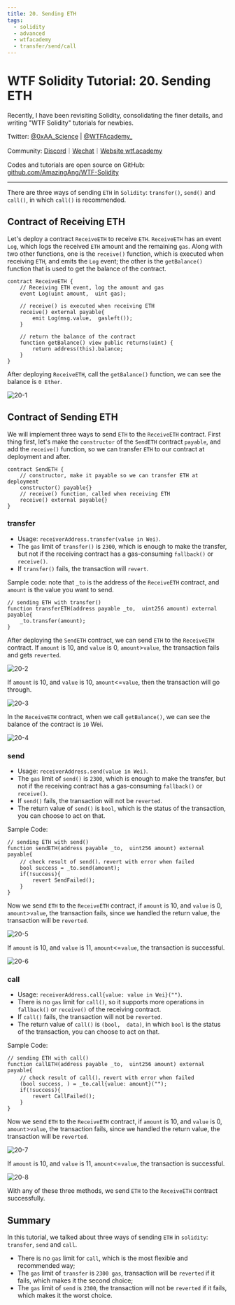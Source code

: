 ```yaml
---
title: 20. Sending ETH
tags:
  - solidity
  - advanced
  - wtfacademy
  - transfer/send/call
---
```


# WTF Solidity Tutorial: 20. Sending ETH

Recently, I have been revisiting Solidity, consolidating the finer details, and writing "WTF Solidity" tutorials for newbies. 

Twitter: [@0xAA_Science](https://twitter.com/0xAA_Science) | [@WTFAcademy_](https://twitter.com/WTFAcademy_)

Community: [Discord](https://discord.gg/5akcruXrsk)｜[Wechat](https://docs.google.com/forms/d/e/1FAIpQLSe4KGT8Sh6sJ7hedQRuIYirOoZK_85miz3dw7vA1-YjodgJ-A/viewform?usp=sf_link)｜[Website wtf.academy](https://wtf.academy)

Codes and tutorials are open source on GitHub: [github.com/AmazingAng/WTF-Solidity](https://github.com/AmazingAng/WTF-Solidity)

-----
There are three ways of sending `ETH` in `Solidity`: `transfer()`, `send()` and `call()`, in which `call()` is recommended. 

## Contract of Receiving ETH
Let's deploy a contract `ReceiveETH` to receive `ETH`. `ReceiveETH` has an event `Log`, which logs the received `ETH` amount and the remaining `gas`. Along with two other functions, one is the `receive()` function, which is executed when receiving `ETH`, and emits the `Log` event; the other is  the `getBalance()` function that is used to get the balance of the contract. 
```solidity
contract ReceiveETH {
    // Receiving ETH event, log the amount and gas
    event Log(uint amount,  uint gas);
    
    // receive() is executed when receiving ETH
    receive() external payable{
        emit Log(msg.value,  gasleft());
    }
    
    // return the balance of the contract
    function getBalance() view public returns(uint) {
        return address(this).balance;
    }
}
```

After deploying `ReceiveETH`, call the `getBalance()` function, we can see the balance is `0 Ether`. 

![20-1](./img/20-1.png)

## Contract of Sending ETH
We will implement three ways to send `ETH` to the `ReceiveETH` contract. First thing first, let's make the `constructor` of the `SendETH` contract `payable`, and add the `receive()` function, so we can transfer `ETH` to our contract at deployment and after.
```solidity
contract SendETH {
    // constructor, make it payable so we can transfer ETH at deployment
    constructor() payable{}
    // receive() function, called when receiving ETH
    receive() external payable{}
}
```
### transfer
- Usage: `receiverAddress.transfer(value in Wei)`. 
- The `gas` limit of `transfer()` is `2300`, which is enough to make the transfer, but not if the receiving contract has a gas-consuming `fallback()` or `receive()`. 
- If `transfer()` fails, the transaction will `revert`. 

Sample code: note that `_to` is the address of the `ReceiveETH` contract, and `amount` is the value you want to send.
```solidity
// sending ETH with transfer()
function transferETH(address payable _to,  uint256 amount) external payable{
	_to.transfer(amount);
}
```

After deploying the `SendETH` contract, we can send `ETH` to the `ReceiveETH` contract. If `amount` is 10, and `value` is 0, `amount`>`value`, the transaction fails and gets `reverted`. 

![20-2](./img/20-2.png)

If `amount` is 10, and `value` is 10, `amount`<=`value`, then the transaction will go through. 

![20-3](./img/20-3.png)

In the `ReceiveETH` contract, when we call `getBalance()`, we can see the balance of the contract is `10` Wei. 

![20-4](./img/20-4.png)

### send

- Usage: `receiverAddress.send(value in Wei)`. 
- The `gas` limit of `send()` is `2300`, which is enough to make the transfer, but not if the receiving contract has a gas-consuming `fallback()` or `receive()`. 
- If `send()` fails, the transaction will not be `reverted`. 
- The return value of `send()` is `bool`, which is the status of the transaction, you can choose to act on that. 

Sample Code:
```solidity
// sending ETH with send()
function sendETH(address payable _to,  uint256 amount) external payable{
    // check result of send()，revert with error when failed
    bool success = _to.send(amount);
    if(!success){
    	revert SendFailed();
    }
}
```

Now we send `ETH` to the `ReceiveETH` contract, if `amount` is 10, and `value` is 0, `amount`>`value`, the transaction fails, since we handled the return value, the transaction will be `reverted`. 

![20-5](./img/20-5.png)

If `amount` is 10, and `value` is 11, `amount`<=`value`, the transaction is successful. 

![20-6](./img/20-6.png)

### call

- Usage: `receiverAddress.call{value: value in Wei}("")`. 
- There is no `gas` limit for `call()`, so it supports more operations in `fallback()` or `receive()` of the receiving contract. 
- If `call()` fails, the transaction will not be `reverted`. 
- The return value of `call()` is `(bool,  data)`, in which `bool` is the status of the transaction, you can choose to act on that. 

Sample Code:
```solidity
// sending ETH with call()
function callETH(address payable _to,  uint256 amount) external payable{
    // check result of call()，revert with error when failed
    (bool success, ) = _to.call{value: amount}("");
    if(!success){
    	revert CallFailed();
    }
}
```

Now we send `ETH` to the `ReceiveETH` contract, if `amount` is 10, and `value` is 0, `amount`>`value`, the transaction fails, since we handled the return value, the transaction will be `reverted`. 

![20-7](./img/20-7.png)

If `amount` is 10, and `value` is 11, `amount`<=`value`, the transaction is successful. 

![20-8](./img/20-8.png)

With any of these three methods, we send `ETH` to the `ReceiveETH` contract successfully.

## Summary
In this tutorial, we talked about three ways of sending `ETH` in `solidity`:
`transfer`, `send` and `call`. 
- There is no `gas` limit for `call`, which is the most flexible and recommended way;
- The `gas` limit of `transfer` is `2300 gas`, transaction will be `reverted` if it fails, which makes it the second choice;
- The `gas` limit of `send` is `2300`, the transaction will not be `reverted` if it fails, which makes it the worst choice. 



